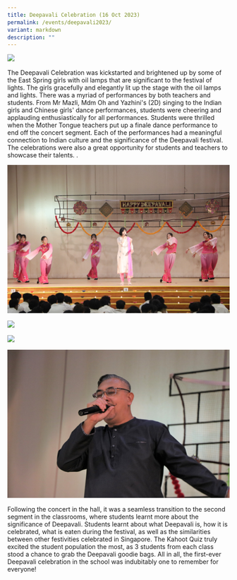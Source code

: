 ```yaml
---
title: Deepavali Celebration (16 Oct 2023)
permalink: /events/deepavali2023/
variant: markdown
description: ""
---
```

![](/images/Events/2023%20Deepavali/IMG_8737.JPG)

The Deepavali Celebration was kickstarted and brightened up by some of the East Spring girls with oil lamps that are significant to the festival of lights. The girls gracefully and elegantly lit up the stage with the oil lamps and lights. There was a myriad of performances by both teachers and students. From Mr Mazli, Mdm Oh and Yazhini's (2D) singing to the Indian girls and Chinese girls' dance performances, students were cheering and applauding enthusiastically for all performances. Students were thrilled when the Mother Tongue teachers put up a finale dance performance to end off the concert segment. Each of the performances had a meaningful connection to Indian culture and the significance of the Deepavali festival. The celebrations were also a great opportunity for students and teachers to showcase their talents. .

![](/images/Events/2023%20Deepavali/Deepavali01.JPG)

![](/images/Events/2023%20Deepavali/Deepavali02.JPG)

![](/images/Events/2023%20Deepavali/Deepavali04.JPG)

![](/images/Events/2023%20Deepavali/IMG_8693.JPG)


Following the concert in the hall, it was a seamless transition to the second segment in the classrooms, where students learnt more about the significance of Deepavali. Students learnt about what Deepavali is, how it is celebrated, what is eaten during the festival, as well as the similarities between other festivities celebrated in Singapore. The Kahoot Quiz truly excited the student population the most, as 3 students from each class stood a chance to grab the Deepavali goodie bags. All in all, the first-ever Deepavali celebration in the school was indubitably one to remember for everyone!